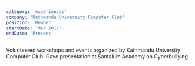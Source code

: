 ```yaml
---
category: 'experiences'
company: 'Kathmandu University Computer Club'
position: 'Member'
startDate: 'Mar 2017'
endDate: 'Present'
---
```


Volunteered workshops and events organized by Kathmandu University Computer Club. Gave presentation at Santalum Academy on Cyberbullying.

